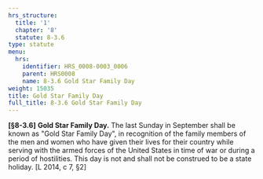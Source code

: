 ```yaml
---
hrs_structure:
  title: '1'
  chapter: '8'
  statute: 8-3.6
type: statute
menu:
  hrs:
    identifier: HRS_0008-0003_0006
    parent: HRS0008
    name: 8-3.6 Gold Star Family Day
weight: 15035
title: Gold Star Family Day
full_title: 8-3.6 Gold Star Family Day
---
```

**[§8-3.6]** **Gold Star Family Day.** The last Sunday in September shall be known as "Gold Star Family Day", in recognition of the family members of the men and women who have given their lives for their country while serving with the armed forces of the United States in time of war or during a period of hostilities. This day is not and shall not be construed to be a state holiday. [L 2014, c 7, §2]